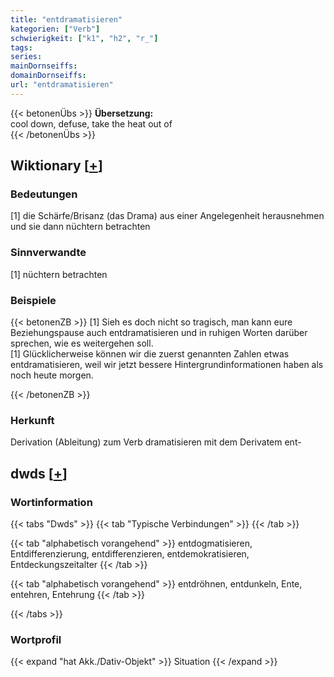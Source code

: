 ```yaml
---
title: "entdramatisieren"
kategorien: ["Verb"]
schwierigkeit: ["k1", "h2", "r_"]
tags:
series:
mainDornseiffs:
domainDornseiffs:
url: "entdramatisieren"
---
```


{{< betonenÜbs >}}
**Übersetzung:**  
cool down, defuse, take the heat out of  
{{< /betonenÜbs >}}

## Wiktionary [[+](https://de.wiktionary.org/wiki/entdramatisieren)]

### Bedeutungen
[1] die Schärfe/Brisanz (das Drama) aus einer Angelegenheit herausnehmen und sie dann nüchtern betrachten  

### Sinnverwandte
[1] nüchtern betrachten  

### Beispiele
{{< betonenZB >}}
[1] Sieh es doch nicht so tragisch, man kann eure Beziehungspause auch entdramatisieren und in ruhigen Worten darüber sprechen, wie es weitergehen soll.  
[1] Glücklicherweise können wir die zuerst genannten Zahlen etwas entdramatisieren, weil wir jetzt bessere Hintergrundinformationen haben als noch heute morgen.  

{{< /betonenZB >}}
### Herkunft
Derivation (Ableitung) zum Verb dramatisieren mit dem Derivatem ent-  



## dwds [[+](https://www.dwds.de/wb/entdramatisieren)]

### Wortinformation
{{< tabs "Dwds" >}}
{{< tab "Typische Verbindungen" >}}
{{< /tab >}}

{{< tab "alphabetisch vorangehend" >}}
entdogmatisieren, Entdifferenzierung, entdifferenzieren, entdemokratisieren, Entdeckungszeitalter
{{< /tab >}}

{{< tab "alphabetisch vorangehend" >}}
entdröhnen, entdunkeln, Ente, entehren, Entehrung
{{< /tab >}}

{{< /tabs >}}

### Wortprofil
{{< expand "hat Akk./Dativ-Objekt" >}} Situation {{< /expand >}}

